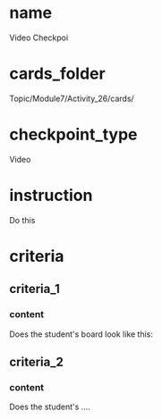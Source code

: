 # name
Video Checkpoi
 
# cards_folder
Topic/Module7/Activity_26/cards/

# checkpoint_type
Video

# instruction
Do this

# criteria

## criteria_1

### content
Does the student's board look like this:

## criteria_2

### content
Does the student's ....
